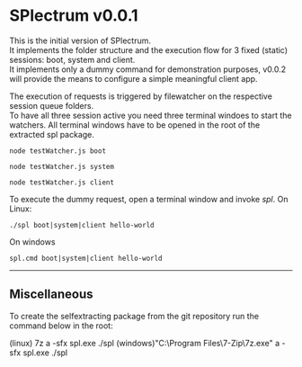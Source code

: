 # SPlectrum v0.0.1

This is the initial version of SPlectrum.  
It implements the folder structure and the execution flow for 3 fixed (static) sessions: boot, system and client.  
It implements only a dummy command for demonstration purposes, v0.0.2 will provide the means to configure a simple meaningful client app.

The execution of requests is triggered by filewatcher on the respective session queue folders.  
To have all three session active you need three terminal windoes to start the watchers.
All terminal windows have to be opened in the root of the extracted spl package.

```
node testWatcher.js boot

node testWatcher.js system

node testWatcher.js client

```

To execute the dummy request, open a terminal window and invoke *spl*.
On Linux:
```
./spl boot|system|client hello-world 
``` 
On windows
```
spl.cmd boot|system|client hello-world
```
---

## Miscellaneous

To create the selfextracting package from the git repository run the command below in the root:

(linux) 7z a -sfx spl.exe ./spl
(windows)"C:\Program Files\7-Zip\7z.exe" a -sfx spl.exe ./spl
